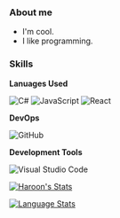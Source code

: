 <h3> About me </h3>

- I'm cool.
- I like programming.

<h3> Skills </h3>

**Lanuages Used**

  ![C#](https://img.shields.io/badge/-C%23-333333?style=flat&logo=csharp)
  ![JavaScript](https://img.shields.io/badge/-JavaScript-333333?style=flat&logo=javascript)
  ![React](https://img.shields.io/badge/-Lua-333333?style=flat&logo=lua&logoColor=000080)

**DevOps**

  ![GitHub](https://img.shields.io/badge/-GitHub-333333?style=flat&logo=github)

**Development Tools**

  ![Visual Studio Code](https://img.shields.io/badge/-Visual%20Studio%20Code-333333?style=flat&logo=visual-studio-code&logoColor=007ACC)

[![Haroon's Stats](https://github-readme-stats.vercel.app/api?username=haroon-f&show_icons=true&title_color=41b883&icon_color=41b883&text_color=fffefe&bg_color=273849&count_private=true)](https://github.com/haroon-f)

[![Language  Stats](https://github-readme-stats.vercel.app/api/top-langs/?username=haroon-f&layout=compact&show_icons=true&title_color=41b883&icon_color=41b883&text_color=fffefe&bg_color=273849&count_private=true&langs_count=2)](https://github.com/haroon-f)
